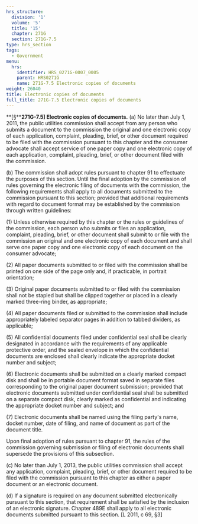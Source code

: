 ```yaml
---
hrs_structure:
  division: '1'
  volume: '5'
  title: '15'
  chapter: 271G
  section: 271G-7.5
type: hrs_section
tags:
  - Government
menu:
  hrs:
    identifier: HRS_0271G-0007_0005
    parent: HRS0271G
    name: 271G-7.5 Electronic copies of documents
weight: 26040
title: Electronic copies of documents
full_title: 271G-7.5 Electronic copies of documents
---
```

**[§****271G-7.5] Electronic copies of documents.** (a) No later than July 1, 2011, the public utilities commission shall accept from any person who submits a document to the commission the original and one electronic copy of each application, complaint, pleading, brief, or other document required to be filed with the commission pursuant to this chapter and the consumer advocate shall accept service of one paper copy and one electronic copy of each application, complaint, pleading, brief, or other document filed with the commission.

(b) The commission shall adopt rules pursuant to chapter 91 to effectuate the purposes of this section. Until the final adoption by the commission of rules governing the electronic filing of documents with the commission, the following requirements shall apply to all documents submitted to the commission pursuant to this section; provided that additional requirements with regard to document format may be established by the commission through written guidelines:

(1) Unless otherwise required by this chapter or the rules or guidelines of the commission, each person who submits or files an application, complaint, pleading, brief, or other document shall submit to or file with the commission an original and one electronic copy of each document and shall serve one paper copy and one electronic copy of each document on the consumer advocate;

(2) All paper documents submitted to or filed with the commission shall be printed on one side of the page only and, if practicable, in portrait orientation;

(3) Original paper documents submitted to or filed with the commission shall not be stapled but shall be clipped together or placed in a clearly marked three-ring binder, as appropriate;

(4) All paper documents filed or submitted to the commission shall include appropriately labeled separator pages in addition to tabbed dividers, as applicable;

(5) All confidential documents filed under confidential seal shall be clearly designated in accordance with the requirements of any applicable protective order, and the sealed envelope in which the confidential documents are enclosed shall clearly indicate the appropriate docket number and subject;

(6) Electronic documents shall be submitted on a clearly marked compact disk and shall be in portable document format saved in separate files corresponding to the original paper document submission; provided that electronic documents submitted under confidential seal shall be submitted on a separate compact disk, clearly marked as confidential and indicating the appropriate docket number and subject; and

(7) Electronic documents shall be named using the filing party's name, docket number, date of filing, and name of document as part of the document title.

Upon final adoption of rules pursuant to chapter 91, the rules of the commission governing submission or filing of electronic documents shall supersede the provisions of this subsection.

(c) No later than July 1, 2013, the public utilities commission shall accept any application, complaint, pleading, brief, or other document required to be filed with the commission pursuant to this chapter as either a paper document or an electronic document.

(d) If a signature is required on any document submitted electronically pursuant to this section, that requirement shall be satisfied by the inclusion of an electronic signature. Chapter 489E shall apply to all electronic documents submitted pursuant to this section. [L 2011, c 69, §3]